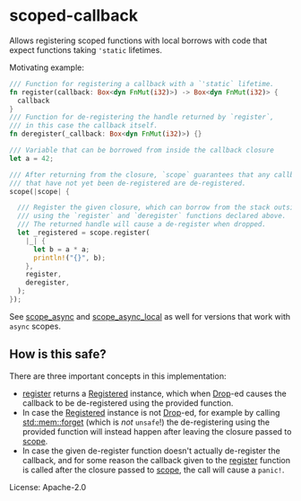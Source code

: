 # scoped-callback

Allows registering scoped functions with local borrows with code that expect
functions taking `'static` lifetimes.

Motivating example:

```rust
/// Function for registering a callback with a `'static` lifetime.
fn register(callback: Box<dyn FnMut(i32)>) -> Box<dyn FnMut(i32)> {
  callback
}
/// Function for de-registering the handle returned by `register`,
/// in this case the callback itself.
fn deregister(_callback: Box<dyn FnMut(i32)>) {}

/// Variable that can be borrowed from inside the callback closure
let a = 42;

/// After returning from the closure, `scope` guarantees that any callbacks
/// that have not yet been de-registered are de-registered.
scope(|scope| {

  /// Register the given closure, which can borrow from the stack outside `scope`
  /// using the `register` and `deregister` functions declared above.
  /// The returned handle will cause a de-register when dropped.
  let _registered = scope.register(
    |_| {
      let b = a * a;
      println!("{}", b);
    },
    register,
    deregister,
  );
});
```
See [scope_async](fn.scope_async.html) and [scope_async_local](fn.scope_async_local.html)
as well for versions that work with `async` scopes.

## How is this safe?
There are three important concepts in this implementation:
* [register](struct.Scope.html#method.register) returns a [Registered](struct.Registered.html)
  instance, which when [Drop](struct.Registered.html#impl-Drop)-ed causes the callback to be
  de-registered using the provided function.
* In case the [Registered](struct.Registered.html) instance is not
  [Drop](struct.Registered.html#impl-Drop)-ed, for example by calling
  [std::mem::forget](https://doc.rust-lang.org/std/mem/fn.forget.html) (which is *not* `unsafe`!)
  the de-registering using the provided function will instead happen after leaving the closure
  passed to [scope](fn.scope.html).
* In case the given de-register function doesn't actually de-register the callback,
  and for some reason the callback given to the [register](struct.Scope.html#method.register)
  function is called after the closure passed to [scope](fn.scope.html), the call will cause a
  `panic!`.

License: Apache-2.0

